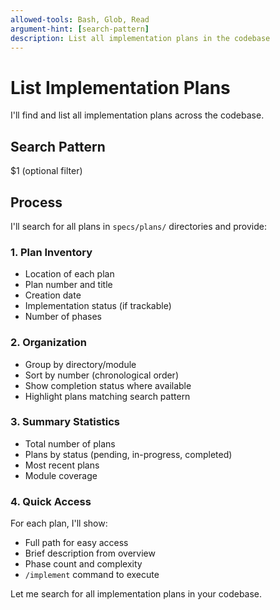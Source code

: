 ```yaml
---
allowed-tools: Bash, Glob, Read
argument-hint: [search-pattern]
description: List all implementation plans in the codebase
---
```


# List Implementation Plans

I'll find and list all implementation plans across the codebase.

## Search Pattern
$1 (optional filter)

## Process

I'll search for all plans in `specs/plans/` directories and provide:

### 1. Plan Inventory
- Location of each plan
- Plan number and title
- Creation date
- Implementation status (if trackable)
- Number of phases

### 2. Organization
- Group by directory/module
- Sort by number (chronological order)
- Show completion status where available
- Highlight plans matching search pattern

### 3. Summary Statistics
- Total number of plans
- Plans by status (pending, in-progress, completed)
- Most recent plans
- Module coverage

### 4. Quick Access
For each plan, I'll show:
- Full path for easy access
- Brief description from overview
- Phase count and complexity
- `/implement` command to execute

Let me search for all implementation plans in your codebase.